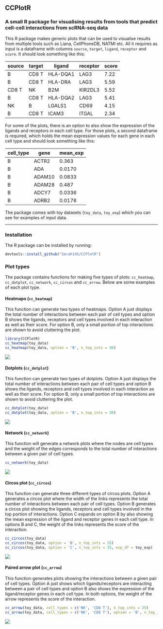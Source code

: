 ## CCPlotR

### A small R package for visualising results from tools that predict cell-cell interactions from scRNA-seq data

This R package makes generic plots that can be used to visualise results from multiple tools such as Liana, CellPhoneDB, NATMI etc. All it requires as input is a dataframe with columns `source`, `target`, `ligand`, `receptor` and `score`. It should look something like this:

| source | target | ligand   | receptor | score |
| ------ | ------ | -------- | -------- | ----- |
| B      | CD8 T  | HLA-DQA1 | LAG3     | 7.22  |
| B      | CD8 T  | HLA-DRA  | LAG3     | 5.59  |
| CD8 T  | NK     | B2M      | KIR2DL3  | 5.52  |
| B      | CD8 T  | HLA-DQA2 | LAG3     | 5.41  |
| NK     | B      | LGALS1   | CD69     | 4.15  |
| B      | CD8 T  | ICAM3    | ITGAL    | 2.34  |

For some of the plots, there is an option to also show the expression of the ligands and receptors in each cell type. For those plots, a second dataframe is required, which holds the mean expression values for each gene in each cell type and should look something like this:

| cell_type | gene   | mean_exp |
| --------- | ------ | -------- |
| B         | ACTR2  | 0.363    |
| B         | ADA    | 0.0170   |
| B         | ADAM10 | 0.0833   |
| B         | ADAM28 | 0.487    |
| B         | ADCY7  | 0.0336   |
| B         | ADRB2  | 0.0178   |

The package comes with toy datasets (`toy_data`, `toy_exp`) which you can see for examples of input data.

--------------------

### Installation

The R package can be installed by running:

```R
devtools::install_github("Sarah145/CCPlotR")
```

### Plot types

The package contains functions for making five types of plots: `cc_heatmap`, `cc_dotplot`, `cc_network`, `cc_circos` and `cc_arrow`. Below are some examples of each plot type.

#### Heatmaps (`cc_heatmap`)

This function can generate two types of heatmaps. Option A just displays the total number of interactions between each pair of cell types and option B shows the ligands, receptors and cell types involved in each interaction as well as their score. For option B, only a small portion of top interactions are shown to avoid cluttering the plot. 

```R
library(CCPlotR)
cc_heatmap(toy_data)
cc_heatmap(toy_data, option = 'B', n_top_ints = 30)
```

<img src="https://github.com/Sarah145/CCPlotR/blob/main/plots/heatmaps.png">

#### Dotplots (`cc_dotplot`)

This function can generate two types of dotplots. Option A just displays the total number of interactions between each pair of cell types and option B shows the ligands, receptors and cell types involved in each interaction as well as their score. For option B, only a small portion of top interactions are shown to avoid cluttering the plot. 

```R
cc_dotplot(toy_data)
cc_dotplot(toy_data, option = 'B', n_top_ints = 30)
```

<img src="https://github.com/Sarah145/CCPlotR/blob/main/plots/dotplots.png">

#### Network (`cc_network`)

This function will generate a network plots where the nodes are cell types and the weight of the edges corresponds to the total number of interactions between a given pair of cell types.

```R
cc_network(toy_data)
```

<img src="https://github.com/Sarah145/CCPlotR/blob/main/plots/network.png">

#### Circos plot (`cc_circos`)

This function can generate three different types of circos plots. Option A generates a circos plot where the width of the links represents the total number of interactions between each pair of cell types. Option B generates a circos plot showing the ligands, receptors and cell types involved in the top portion of interactions. Option C expands on option B by also showing the mean expression of the ligand and receptor genes in each cell type. In options B and C, the weight of the links represents the score of the interaction.

```R
cc_circos(toy_data)
cc_circos(toy_data, option = 'B', n_top_ints = 25)
cc_circos(toy_data, option = 'C', n_top_ints = 35, exp_df = toy_exp)
```

<img src="https://github.com/Sarah145/CCPlotR/blob/main/plots/circos_plots.png">

#### Paired arrow plot (`cc_arrow`)

This function generates plots showing the interactions between a given pair of cell types. Option A just shows which ligands/receptors are interacting between a pair of cell types and option B also shows the expression of the ligand/receptor genes in each cell type. In both options, the weight of the arrow represents the score of the interaction.

```R
cc_arrow(toy_data, cell_types = c('NK', 'CD8 T'), n_top_ints = 25)
cc_arrow(toy_data, cell_types = c('NK', 'CD8 T'), option = 'B', n_top_ints = 25, exp_df = toy_exp)
```

<img src="https://github.com/Sarah145/CCPlotR/blob/main/plots/arrow_plots.png">

